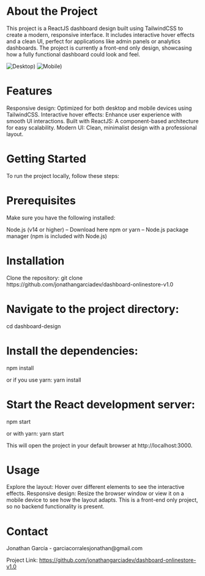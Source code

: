 <h1>About the Project</h1>
This project is a ReactJS dashboard design built using TailwindCSS to create a modern, responsive interface. It includes interactive hover effects and a clean UI, perfect for applications like admin panels or analytics dashboards.
The project is currently a front-end only design, showcasing how a fully functional dashboard could look and feel.

![Desktop](https://ibb.co/GTCzPYs))
![Mobile](https://ibb.co/KLpP0PQ))

<h1>Features</h1>
Responsive design: Optimized for both desktop and mobile devices using TailwindCSS.
Interactive hover effects: Enhance user experience with smooth UI interactions.
Built with ReactJS: A component-based architecture for easy scalability.
Modern UI: Clean, minimalist design with a professional layout.

<h1>Getting Started</h1>
To run the project locally, follow these steps:

<h1>Prerequisites</h1>
Make sure you have the following installed:

Node.js (v14 or higher) – Download here
npm or yarn – Node.js package manager (npm is included with Node.js)

<h1>Installation</h1>
Clone the repository:
git clone https://github.com/jonathangarciadev/dashboard-onlinestore-v1.0

<h1>Navigate to the project directory:</h1>
cd dashboard-design

<h1>Install the dependencies:</h1>
npm install

or if you use yarn:
yarn install

<h1>Start the React development server:</h1>
npm start

or with yarn:
yarn start

This will open the project in your default browser at http://localhost:3000.

<h1>Usage</h1>
Explore the layout: Hover over different elements to see the interactive effects.
Responsive design: Resize the browser window or view it on a mobile device to see how the layout adapts.
This is a front-end only project, so no backend functionality is present.

<h1>Contact</h1>
Jonathan García - garciacorralesjonathan@gmail.com

Project Link: https://github.com/jonathangarciadev/dashboard-onlinestore-v1.0

